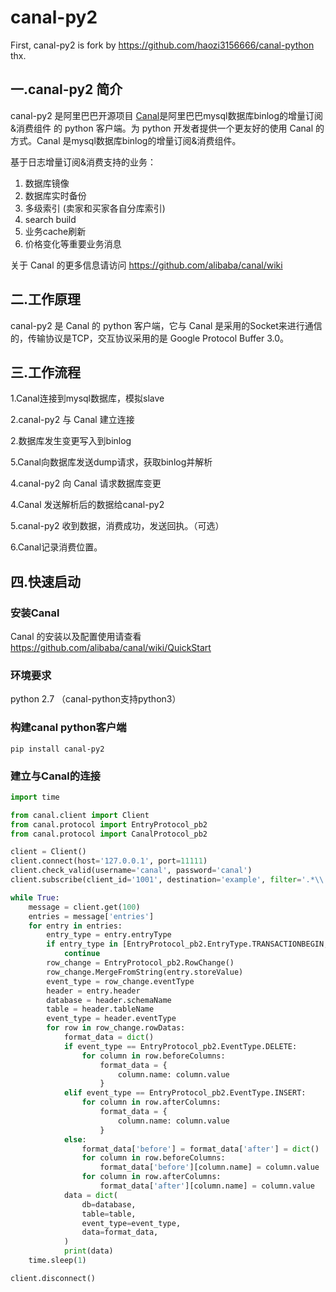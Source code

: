 # canal-py2
First, canal-py2 is fork by https://github.com/haozi3156666/canal-python
thx.

## 一.canal-py2 简介

canal-py2 是阿里巴巴开源项目 [Canal](https://github.com/alibaba/canal)是阿里巴巴mysql数据库binlog的增量订阅&消费组件 的 python 客户端。为 python 开发者提供一个更友好的使用 Canal 的方式。Canal 是mysql数据库binlog的增量订阅&消费组件。

基于日志增量订阅&消费支持的业务：

1. 数据库镜像
2. 数据库实时备份
3. 多级索引 (卖家和买家各自分库索引)
4. search build
5. 业务cache刷新
6. 价格变化等重要业务消息

关于 Canal 的更多信息请访问 https://github.com/alibaba/canal/wiki


## 二.工作原理

canal-py2  是 Canal 的 python 客户端，它与 Canal 是采用的Socket来进行通信的，传输协议是TCP，交互协议采用的是 Google Protocol Buffer 3.0。

## 三.工作流程

1.Canal连接到mysql数据库，模拟slave

2.canal-py2 与 Canal 建立连接

2.数据库发生变更写入到binlog

5.Canal向数据库发送dump请求，获取binlog并解析

4.canal-py2 向 Canal 请求数据库变更

4.Canal 发送解析后的数据给canal-py2

5.canal-py2 收到数据，消费成功，发送回执。（可选）

6.Canal记录消费位置。

## 四.快速启动

### 安装Canal

Canal 的安装以及配置使用请查看 https://github.com/alibaba/canal/wiki/QuickStart

### 环境要求
python 2.7 （canal-python支持python3）

### 构建canal python客户端

````shell
pip install canal-py2
````

### 建立与Canal的连接
````python
import time

from canal.client import Client
from canal.protocol import EntryProtocol_pb2
from canal.protocol import CanalProtocol_pb2

client = Client()
client.connect(host='127.0.0.1', port=11111)
client.check_valid(username='canal', password='canal')
client.subscribe(client_id='1001', destination='example', filter='.*\\..*')

while True:
    message = client.get(100)
    entries = message['entries']
    for entry in entries:
        entry_type = entry.entryType
        if entry_type in [EntryProtocol_pb2.EntryType.TRANSACTIONBEGIN, EntryProtocol_pb2.EntryType.TRANSACTIONEND]:
            continue
        row_change = EntryProtocol_pb2.RowChange()
        row_change.MergeFromString(entry.storeValue)
        event_type = row_change.eventType
        header = entry.header
        database = header.schemaName
        table = header.tableName
        event_type = header.eventType
        for row in row_change.rowDatas:
            format_data = dict()
            if event_type == EntryProtocol_pb2.EventType.DELETE:
                for column in row.beforeColumns:
                    format_data = {
                        column.name: column.value
                    }
            elif event_type == EntryProtocol_pb2.EventType.INSERT:
                for column in row.afterColumns:
                    format_data = {
                        column.name: column.value
                    }
            else:
                format_data['before'] = format_data['after'] = dict()
                for column in row.beforeColumns:
                    format_data['before'][column.name] = column.value
                for column in row.afterColumns:
                    format_data['after'][column.name] = column.value
            data = dict(
                db=database,
                table=table,
                event_type=event_type,
                data=format_data,
            )
            print(data)
    time.sleep(1)

client.disconnect()
````

